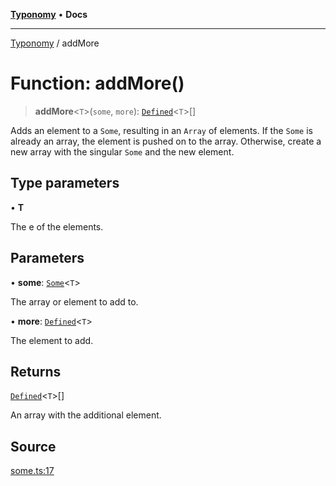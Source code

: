 [**Typonomy**](../README.md) • **Docs**

***

[Typonomy](../globals.md) / addMore

# Function: addMore()

> **addMore**\<`T`\>(`some`, `more`): [`Defined`](../type-aliases/Defined.md)\<`T`\>[]

Adds an element to a `Some`, resulting in an `Array` of elements.
If the `Some` is already an array, the element is pushed on to the array.
Otherwise, create a new array with the singular `Some` and the new element.

## Type parameters

• **T**

The e of the elements.

## Parameters

• **some**: [`Some`](../type-aliases/Some.md)\<`T`\>

The array or element to add to.

• **more**: [`Defined`](../type-aliases/Defined.md)\<`T`\>

The element to add.

## Returns

[`Defined`](../type-aliases/Defined.md)\<`T`\>[]

An array with the additional element.

## Source

[some.ts:17](https://github.com/softcraft-development/typonomy/blob/71207c5f8a51cd78ebdeff79293f44e522cae748/src/some.ts#L17)

